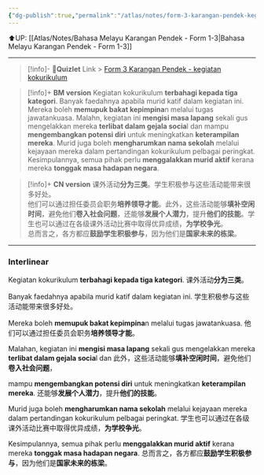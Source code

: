 ```yaml
---
{"dg-publish":true,"permalink":"/atlas/notes/form-3-karangan-pendek-kegiatan-kokurikulum/","noteIcon":""}
---
```


⬆️UP: [[Atlas/Notes/Bahasa Melayu Karangan Pendek - Form 1-3\|Bahasa Melayu Karangan Pendek - Form 1-3]]

---
> [!info]- 🔗**Quizlet** Link > [Form 3 Karangan Pendek - kegiatan kokurikulum](https://quizlet.com/my/960179930/karangan-pendek-form-3-kegiatan-kokurikulum-flash-cards/?i=1vbzw5&x=1qqt)

> [!info]+ **BM version**
> Kegiatan kokurikulum **terbahagi kepada tiga kategori**. Banyak faedahnya apabila murid katif dalam kegiatan ini.
> Mereka boleh **memupuk bakat kepimpina**n melalui tugas jawatankuasa. Malahn, kegiatan ini **mengisi masa lapang** sekali gus mengelakkan mereka **terlibat dalam gejala socia**l dan mampu **mengembangkan potensi diri** untuk meningkatkan **keterampilan mereka**. Murid juga boleh **mengharumkan nama sekolah** melalui kejayaan mereka dalam pertandingan kokurikulum pelbagai peringkat.
> Kesimpulannya, semua pihak perlu **menggalakkan murid aktif** kerana mereka **tonggak masa hadapan negara**.

> [!info]+ **CN version**
> 课外活动**分为三类**。学生积极参与这些活动能带来很多好处。  
> 他们可以通过担任委员会职务**培养领导才能**。此外，这些活动能够**填补空闲时间**，避免他们**卷入社会问题**，还能够**发展个人潜力**，提升**他们的技能**。学生也可以通过在各级课外活动比赛中取得优异成绩，**为学校争光**。  
> 总而言之，各方都应**鼓励学生积极参与**，因为他们是**国家未来的栋梁**。

---

### Interlinear

Kegiatan kokurikulum **terbahagi kepada tiga kategori**. 
课外活动**分为三类**。

Banyak faedahnya apabila murid katif dalam kegiatan ini.
学生积极参与这些活动能带来很多好处。  

Mereka boleh **memupuk bakat kepimpina**n melalui tugas jawatankuasa. 
他们可以通过担任委员会职务**培养领导才能**。

Malahan, kegiatan ini **mengisi masa lapang** sekali gus mengelakkan mereka **terlibat dalam gejala socia**l dan
此外，这些活动能够**填补空闲时间**，避免他们**卷入社会问题**，

mampu **mengembangkan potensi diri** untuk meningkatkan **keterampilan mereka**. 
还能够**发展个人潜力**，提升**他们的技能**。

Murid juga boleh **mengharumkan nama sekolah** melalui kejayaan mereka dalam pertandingan kokurikulum pelbagai peringkat.
学生也可以通过在各级课外活动比赛中取得优异成绩，**为学校争光**。  

Kesimpulannya, semua pihak perlu **menggalakkan murid aktif** kerana mereka **tonggak masa hadapan negara**.
总而言之，各方都应**鼓励学生积极参与**，因为他们是**国家未来的栋梁**。

